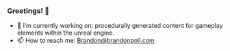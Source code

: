 ### Greetings! 👋



- 🔭 I’m currently working on:
procedurally generated content for gameplay elements within the unreal engine.
- 📫 How to reach me:
Brandon@brandonpoll.com














<!--
**Reflective/Reflective** is a ✨ _special_ ✨ repository because its `README.md` (this file) appears on your GitHub profile.

Here are some ideas to get you started:


- 👯 I’m looking to collaborate on ...
- 🤔 I’m looking for help with ...
- 💬 Ask me about ...
- 📫 How to reach me: ...
- 😄 Pronouns: ...
- ⚡ Fun fact: ...
-->
